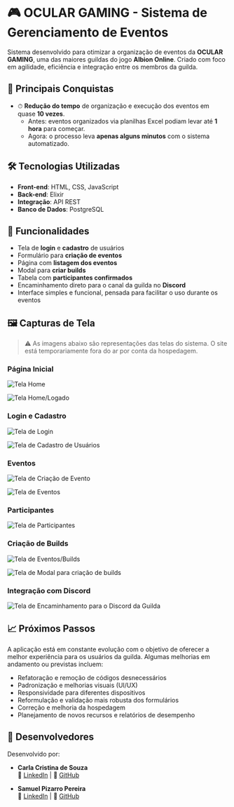 # 🎮 OCULAR GAMING - Sistema de Gerenciamento de Eventos

Sistema desenvolvido para otimizar a organização de eventos da **OCULAR GAMING**, uma das maiores guildas do jogo **Albion Online**. Criado com foco em agilidade, eficiência e integração entre os membros da guilda.


## 🌟 Principais Conquistas

- ⏱ **Redução do tempo** de organização e execução dos eventos em quase **10 vezes**.
  - Antes: eventos organizados via planilhas Excel podiam levar até **1 hora** para começar.
  - Agora: o processo leva **apenas alguns minutos** com o sistema automatizado.


## 🛠 Tecnologias Utilizadas

- **Front-end**: HTML, CSS, JavaScript
- **Back-end**: Elixir
- **Integração**: API REST
- **Banco de Dados**: PostgreSQL


## 🔐 Funcionalidades

- Tela de **login** e **cadastro** de usuários
- Formulário para **criação de eventos**
- Página com **listagem dos eventos**
- Modal para **criar builds**
- Tabela com **participantes confirmados**
- Encaminhamento direto para o canal da guilda no **Discord**
- Interface simples e funcional, pensada para facilitar o uso durante os eventos


## 🖼️ Capturas de Tela

> ⚠️ As imagens abaixo são representações das telas do sistema. O site está temporariamente fora do ar por conta da hospedagem.

### Página Inicial

![Tela Home](./priv/static/images/home.png)

![Tela Home/Logado](./priv/static/images/home-logado.png)

### Login e Cadastro 

![Tela de Login](./priv/static/images/login.png)

![Tela de Cadastro de Usuários](./priv/static/images/registrar.png)

### Eventos 

![Tela de Criação de Evento](./priv/static/images/criar-evento.png)

![Tela de Eventos](./priv/static/images/eventos.png)

### Participantes

![Tela de Participantes](./priv/static/images/participantes.png)

### Criação de Builds

![Tela de Eventos/Builds](./priv/static/images/evento-tabela.png)

![Tela de Modal para criação de builds](./priv/static/images/modal.png)

### Integração com Discord

![Tela de Encaminhamento para o Discord da Guilda](./priv/static/images/discord.png)


## 📈 Próximos Passos

A aplicação está em constante evolução com o objetivo de oferecer a melhor experiência para os usuários da guilda. Algumas melhorias em andamento ou previstas incluem:

- Refatoração e remoção de códigos desnecessários
- Padronização e melhorias visuais (UI/UX)
- Responsividade para diferentes dispositivos
- Reformulação e validação mais robusta dos formulários
- Correção e melhoria da hospedagem
- Planejamento de novos recursos e relatórios de desempenho


## 👥 Desenvolvedores

Desenvolvido por:

- **Carla Cristina de Souza**  
  🔗 [LinkedIn](https://www.linkedin.com/in/carlacrissouza/) | 📂 [GitHub](https://github.com/CarlaCristina-s)

- **Samuel Pizarro Pereira**  
  🔗 [LinkedIn](https://www.linkedin.com/in/samuelpp/) | 📂 [GitHub](https://github.com/Samuel-88)
